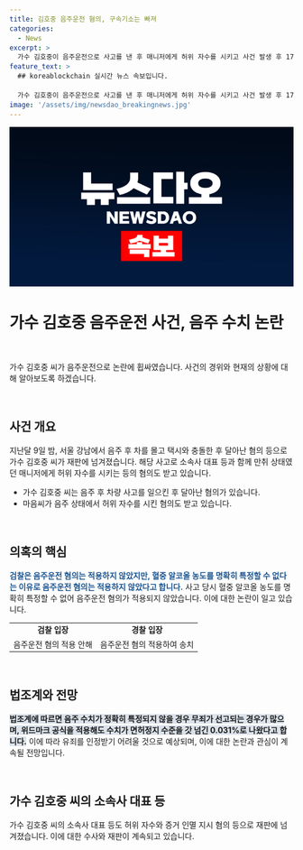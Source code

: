 ```yaml
---
title: 김호중 음주운전 혐의, 구속기소는 빠져
categories:
  - News
excerpt: >
  가수 김호중이 음주운전으로 사고를 낸 후 매니저에게 허위 자수를 시키고 사건 발생 후 17시간 만에 경찰에 출석하는 등의 혐의를 받고 검찰 송치됐다. 음주운전 혐의는 적용되지 않았지만, 법조계는 음주 수치가 불확실한 경우 무죄 판결 가능성이 크다고 전망하고 있다. 김 씨의 소속사 대표도 허위 자수와 증거 인멸 지시 혐의로 재판에 넘겨져 함께 수사를 받고 있다.
feature_text: >
  ## koreablockchain 실시간 뉴스 속보입니다.

  가수 김호중이 음주운전으로 사고를 낸 후 매니저에게 허위 자수를 시키고 사건 발생 후 17시간 만에 경찰에 출석하는 등의 혐의를 받고 검찰 송치됐다. 음주운전 혐의는 적용되지 않았지만, 법조계는 음주 수치가 불확실한 경우 무죄 판결 가능성이 크다고 전망하고 있다. 김 씨의 소속사 대표도 허위 자수와 증거 인멸 지시 혐의로 재판에 넘겨져 함께 수사를 받고 있다.
image: '/assets/img/newsdao_breakingnews.jpg'
---
```


<p><img src="/assets/img/newsdao_breakingnews.jpg" alt="koreablockchain 속보" /></p>

<h1>가수 김호중 음주운전 사건, 음주 수치 논란</h1>

<p data-ke-size="size16">&nbsp;</p>

<p>가수 김호중 씨가 음주운전으로 논란에 휩싸였습니다. 사건의 경위와 현재의 상황에 대해 알아보도록 하겠습니다.</p>

<p data-ke-size="size16">&nbsp;</p>

<h2 data-ke-size="size26">사건 개요</h2>

<p data-ke-size="size16">지난달 9일 밤, 서울 강남에서 음주 후 차를 몰고 택시와 충돌한 후 달아난 혐의 등으로 가수 김호중 씨가 재판에 넘겨졌습니다. 해당 사고로 소속사 대표 등과 함께 만취 상태였던 매니저에게 허위 자수를 시키는 등의 혐의도 받고 있습니다.</p>

<ul>
  <li>가수 김호중 씨는 음주 후 차량 사고를 일으킨 후 달아난 혐의가 있습니다.</li>
  <li>마음씨가 음주 상태에서 허위 자수를 시킨 혐의도 받고 있습니다.</li>
</ul>

<p data-ke-size="size16">&nbsp;</p>

<h2 data-ke-size="size26">의혹의 핵심</h2>

<p data-ke-size="size16"><b><span style="color: #1a5490;">검찰은 음주운전 혐의는 적용하지 않았지만, 혈중 알코올 농도를 명확히 특정할 수 없다는 이유로 음주운전 혐의는 적용하지 않았다고 합니다.</span></b> 사고 당시 혈중 알코올 농도를 명확히 특정할 수 없어 음주운전 혐의가 적용되지 않았습니다. 이에 대한 논란이 일고 있습니다.</p>

<table>
  <tr>
    <td style="text-align: center; height: 17px;"><b>검찰 입장</b></td>
    <td style="text-align: center; height: 17px;"><b>경찰 입장</b></td>
  </tr>
  <tr>
    <td style="text-align: center; height: 17px;">음주운전 혐의 적용 안해</td>
    <td style="text-align: center; height: 17px;">음주운전 혐의 적용하여 송치</td>
  </tr>
</table>

<p data-ke-size="size16">&nbsp;</p>

<h2 data-ke-size="size26">법조계와 전망</h2>

<p data-ke-size="size16"><b><span style="background-color: #21538527;">법조계에 따르면 음주 수치가 정확히 특정되지 않을 경우 무죄가 선고되는 경우가 많으며, 위드마크 공식을 적용해도 수치가 면허정지 수준을 갓 넘긴 0.031%로 나왔다고 합니다.</span></b> 이에 따라 유죄를 인정받기 어려울 것으로 예상되며, 이에 대한 논란과 관심이 계속될 전망입니다.</p>

<p data-ke-size="size16">&nbsp;</p>

<h2 data-ke-size="size26">가수 김호중 씨의 소속사 대표 등</h2>

<p data-ke-size="size16">가수 김호중 씨의 소속사 대표 등도 허위 자수와 증거 인멸 지시 혐의 등으로 재판에 넘겨졌습니다. 이에 대한 수사와 재판이 계속되고 있습니다.</p>

<p data-ke-size="size16">&nbsp;</p>

<p data-ke-size="size16">&nbsp;</p>

